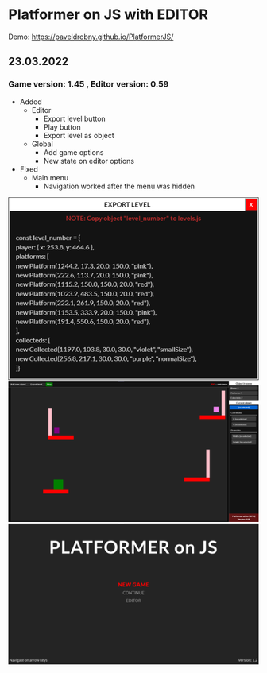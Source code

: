 # Platformer on JS with EDITOR

Demo: https://paveldrobny.github.io/PlatformerJS/

## 23.03.2022
### Game version: 1.45 , Editor version: 0.59

- Added
  - Editor
    - Export level button
    - Play button
    - Export level as object
  - Global
    - Add game options
    - New state on editor options    
- Fixed
  - Main menu
    - Navigation worked after the menu was hidden

![img](https://github.com/paveldrobny/PlatformerJS/blob/master/exportLevel.png)
![img](https://github.com/paveldrobny/PlatformerJS/blob/master/editor.png)
![img](https://github.com/paveldrobny/PlatformerJS/blob/master/mainMenu.png)
